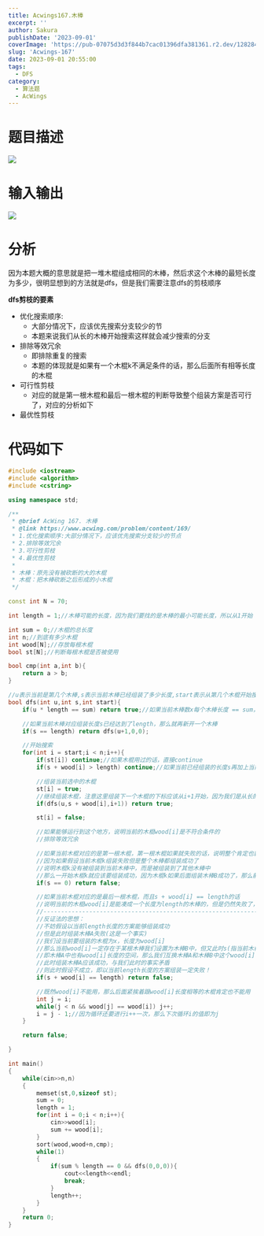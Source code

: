 ```yaml
---
title: Acwings167.木棒
excerpt: '' 
author: Sakura
publishDate: '2023-09-01'
coverImage: 'https://pub-07075d3d3f844b7cac01396dfa381361.r2.dev/128284931_p0_master1200.jpg' 
slug: 'Acwings-167'
date: 2023-09-01 20:55:00
tags:
  - DFS
category:
  - 算法题
  - AcWings
---
```


# 题目描述

[![](http://106.14.114.97/wp-content/uploads/2022/11/wp_editor_md_0f24f286fa23317ef1b5739ce8e9d6b1.jpg)](http://106.14.114.97/wp-content/uploads/2022/11/wp_editor_md_0f24f286fa23317ef1b5739ce8e9d6b1.jpg)

# 输入输出

[![](http://106.14.114.97/wp-content/uploads/2022/11/wp_editor_md_85db5d1a615e12244fb77581e17dbee1.jpg)](http://106.14.114.97/wp-content/uploads/2022/11/wp_editor_md_85db5d1a615e12244fb77581e17dbee1.jpg)

# 分析

因为本题大概的意思就是把一堆木棍组成相同的木棒，然后求这个木棒的最短长度为多少，很明显想到的方法就是dfs，但是我们需要注意dfs的剪枝顺序

**dfs剪枝的要素**

* 优化搜索顺序:
  * 大部分情况下，应该优先搜索分支较少的节
  * 本题来说我们从长的木棒开始搜索这样就会减少搜索的分支
* 排除等效冗余
  * 即排除重复的搜索
  * 本题的体现就是如果有一个木棍k不满足条件的话，那么后面所有相等长度的木棍
* 可行性剪枝
  * 对应的就是第一根木棍和最后一根木棍的判断导致整个组装方案是否可行了，对应的分析如下
* 最优性剪枝



# 代码如下
```cpp
#include <iostream>
#include <algorithm>
#include <cstring>

using namespace std;

/**
 * @brief AcWing 167. 木棒
 * @link https://www.acwing.com/problem/content/169/
 * 1.优化搜索顺序:大部分情况下，应该优先搜索分支较少的节点
 * 2.排除等效冗余
 * 3.可行性剪枝
 * 4.最优性剪枝
 * 
 * 木棒：原先没有被砍断的大的木棍
 * 木棍：把木棒砍断之后形成的小木棍
 */

const int N = 70;

int length = 1;//木棒可能的长度，因为我们要找的是木棒的最小可能长度，所以从1开始

int sum = 0;//木棍的总长度
int n;//到底有多少木棍
int wood[N];//存放每根木棍
bool st[N];//判断每根木棍是否被使用

bool cmp(int a,int b){
    return a > b;
}

//u表示当前是第几个木棒,s表示当前木棒已经组装了多少长度,start表示从第几个木棍开始搜索
bool dfs(int u,int s,int start){
    if(u * length == sum) return true;//如果当前木棒数x每个木棒长度 == sum，说明此时对应的length是可行的，直接返回true

    //如果当前木棒对应组装长度s已经达到了length，那么就再新开一个木棒
    if(s == length) return dfs(u+1,0,0);

    //开始搜索
    for(int i = start;i < n;i++){
        if(st[i]) continue;//如果木棍用过的话，直接continue
        if(s + wood[i] > length) continue;//如果当前已经组装的长度s再加上当前木棍wood[i]超过length的话，直接continue

        //组装当前选中的木棍
        st[i] = true;
        //继续组装木棍，注意这里组装下一个木棍的下标应该从i+1开始，因为我们是从长的开始然后往后选短的，所以我们没必要再从头从长的木棍开始选起
        if(dfs(u,s + wood[i],i+1)) return true;

        st[i] = false;

        //如果能够运行到这个地方，说明当前的木棍wood[i]是不符合条件的
        //排除等效冗余

        //如果当前木棍对应的是第一根木棍，第一根木棍如果就失败的话，说明整个肯定也就失败了
        //因为如果假设当前木棍k组装失败但是整个木棒都组装成功了
        //说明木棍k没有被组装到当前木棒中，而是被组装到了其他木棒中
        //那么一开始木棍k就应该要组装成功，因为木棍k如果后面组装木棒B成功了，那么前面组装木棒A的时候没道理不成功，因为组装木棒A的时候显然可以选择的木棍更多
        if(s == 0) return false;

        //如果当前木棍对应的是最后一根木棍，而且s + wood[i] == length的话
        //说明当前的木棍wood[i]是能凑成一个长度为length的木棒的，但是仍然失败了，说明以length为长度的方案一定失败
        //------------------------------------------------------------------------------------------------
        //反证法的思想：
        //不妨假设以当前length长度的方案能够组装成功
        //但是此时组装木棒A失败(这是一个事实)
        //我们设当前要组装的木棍为x，长度为wood[i]
        //那么当前wood[i]一定存在于某根木棒我们设置为木棒B中，但又此时s(指当前木棒A已组装长度) + wood[i] == length
        //即木棒A中也有wood[i]长度的空间，那么我们互换木棒A和木棒B中这个wood[i]长度的木棒(就比如木棒A中wood[i]长度的就一根木棍x，木棒B中wood[i]长度的由几根木棍组成)
        //此时组装木棒A应该成功，与我们此时的事实矛盾
        //则此时假设不成立，即以当前length长度的方案组装一定失败！
        if(s + wood[i] == length) return false;

        //既然wood[i]不能用，那么后面紧挨着跟wood[i]长度相等的木棍肯定也不能用
        int j = i;
        while(j < n && wood[j] == wood[i]) j++;
        i = j - 1;//因为循环还要进行i++一次，那么下次循环i的值即为j
    }

    return false;

}

int main()
{
    while(cin>>n,n)
    {
        memset(st,0,sizeof st);
        sum = 0;
        length = 1;
        for(int i = 0;i < n;i++){
            cin>>wood[i];
            sum += wood[i];
        }
        sort(wood,wood+n,cmp);
        while(1)
        {
            if(sum % length == 0 && dfs(0,0,0)){
                cout<<length<<endl;
                break;
            }
            length++;
        }
    }
    return 0;
}

```





